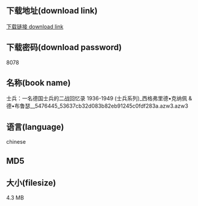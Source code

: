 ## 下载地址(download link)
[下载链接 download link](https://voluble-croquembouche-d321dc.netlify.app/?s=%E5%A3%AB%E5%85%B5%EF%BC%9A%E4%B8%80%E5%90%8D%E5%BE%B7%E5%9B%BD%E5%A3%AB%E5%85%B5%E7%9A%84%E4%BA%8C%E6%88%98%E5%9B%9E%E5%BF%86%E5%BD%95+1936-1949+%28%E5%A3%AB%E5%85%B5%E7%B3%BB%E5%88%97%29_%E8%A5%BF%E6%A0%BC%E5%BC%97%E9%87%8C%E5%BE%B7%E2%80%A2%E5%85%8B%E7%BA%B3%E4%BD%A9+%26+%E5%BE%B7%E2%80%A2%E5%B8%83%E9%B2%81%E7%91%9F__5476445_53637cb32d083b82eb91245c0fdf283a.azw3)

## 下载密码(download password)
8078

## 名称(book name)
士兵：一名德国士兵的二战回忆录 1936-1949 (士兵系列)_西格弗里德•克纳佩 & 德•布鲁瑟__5476445_53637cb32d083b82eb91245c0fdf283a.azw3.azw3

## 语言(language)
chinese

## MD5


## 大小(filesize)
4.3 MB
